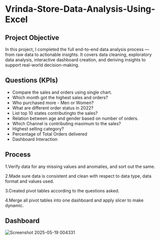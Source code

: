 # Vrinda-Store-Data-Analysis-Using-Excel
## Project Objective
In this project, I completed the full end-to-end data analysis process — from raw data to actionable insights. It covers data cleaning, exploratory data analysis, interactive dashboard creation, and deriving insights to support real-world decision-making.
## Questions (KPIs)
- Compare the sales and orders using single chart.
- Which month got the highest sales and orders?
- Who purchased more - Men or Women?
- What are different order status in 2022?
- List top 10 states contributingto the sales?
- Relation between age and gender based on number of orders.
- Which Channel is contributing maximum to the sales?
- Highest selling category?
- Percentage of Total Orders delivered
- Dashboard Interaction 
## Process
1.Verify data for any missing values and anomalies, and sort out the same.

2.Made sure data is consistent and clean with respect to data type, data format and values used.

3.Created pivot tables according to the questions asked.

4.Merge all pivot tables into one dashboard and apply slicer to make dynamic.
## Dashboard
![Screenshot 2025-05-19 004331](https://github.com/user-attachments/assets/15e81bb7-4069-4fe2-aa2b-758e48b0342c)


